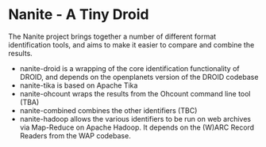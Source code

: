 Nanite - A Tiny Droid
=====================

The Nanite project brings together a number of different format identification tools, and aims to make it easier 
to compare and combine the results.

* nanite-droid is a wrapping of the core identification functionality of DROID, and depends on the openplanets version of the DROID codebase
* nanite-tika is based on Apache Tika
* nanite-ohcount wraps the results from the Ohcount command line tool (TBA)
* nanite-combined combines the other identifiers (TBC)
* nanite-hadoop allows the various identifiers to be run on web archives via Map-Reduce on Apache Hadoop. It depends on the (W)ARC Record Readers from the WAP codebase.

